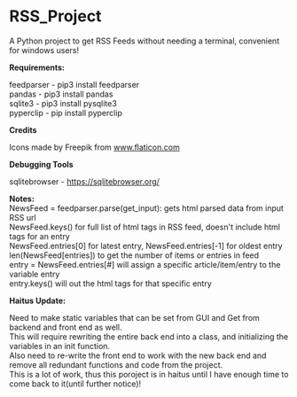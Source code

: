 # RSS_Project
 A Python project to get RSS Feeds without needing a terminal, convenient for windows users!

 <b>Requirements:</b> <br />

 feedparser - pip3 install feedparser<br />
 pandas - pip3 install pandas<br />
 sqlite3 - pip3 install pysqlite3<br />
 pyperclip - pip install pyperclip<br />

 <b>Credits</b><br />

 Icons made by Freepik from www.flaticon.com<br />

 <b>Debugging Tools</b><br />
 
 sqlitebrowser - https://sqlitebrowser.org/<br />

 <b>Notes: </b><br />
 NewsFeed = feedparser.parse(get_input): gets html parsed data from input RSS url<br />
 NewsFeed.keys() for full list of html tags in RSS feed, doesn't include html tags for an entry <br />
 NewsFeed.entries[0] for latest entry, NewsFeed.entries[-1] for oldest entry<br />
 len(NewsFeed[entries]) to get the number of items or entries in feed<br />
 entry = NewsFeed.entries[#] will assign a specific article/item/entry to the variable entry<br />
 entry.keys() will out the html tags for that specific entry<br />

 <b> Haitus Update: </b><br />

 Need to make static variables that can be set from GUI and Get from backend and front end as well.<br />
 This will require rewriting the entire back end into a class, and initializing the variables in an init function.<br />
 Also need to re-write the front end to work with the new back end and remove all redundant functions and code from the project.<br />
 This is a lot of work, thus this poroject is in haitus until I have enough time to come back to it(until further notice)!<br />
 

